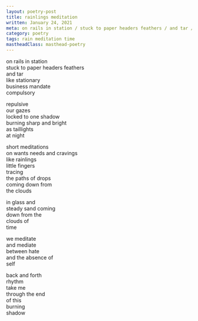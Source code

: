 ```yaml
---
layout: poetry-post
title: rainlings meditation
written: January 24, 2021
meta: on rails in station / stuck to paper headers feathers / and tar / like stationary
category: poetry
tags: rain meditation time
mastheadClass: masthead-poetry
---
```


on rails in station <br>
stuck to paper headers feathers <br>
and tar <br>
like stationary <br>
business mandate <br>
compulsory

repulsive <br>
our gazes <br>
locked to one shadow <br>
burning sharp and bright <br>
as taillights <br>
at night

short meditations <br>
on wants needs and cravings <br>
like rainlings <br>
little fingers <br>
tracing <br>
the paths of drops <br>
coming down from <br>
the clouds

in glass and <br>
steady sand coming <br>
down from the <br>
clouds of <br>
time

we meditate <br>
and mediate <br>
between hate <br>
and the absence of <br>
self

back and forth <br>
rhythm <br>
take me <br>
through the end <br>
of this <br>
burning <br>
shadow
